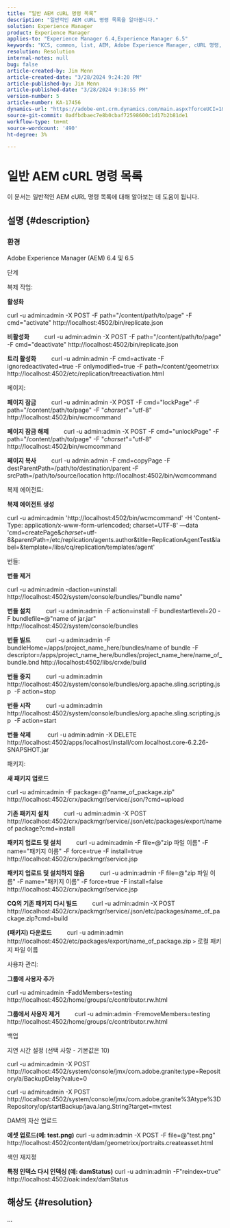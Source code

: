 ```yaml
---
title: “일반 AEM cURL 명령 목록”
description: "일반적인 AEM cURL 명령 목록을 알아봅니다."
solution: Experience Manager
product: Experience Manager
applies-to: "Experience Manager 6.4,Experience Manager 6.5"
keywords: "KCS, common, list, AEM, Adobe Experience Manager, cURL 명령, FAQ, 6.4, 6.5"
resolution: Resolution
internal-notes: null
bug: false
article-created-by: Jim Menn
article-created-date: "3/28/2024 9:24:20 PM"
article-published-by: Jim Menn
article-published-date: "3/28/2024 9:38:55 PM"
version-number: 5
article-number: KA-17456
dynamics-url: "https://adobe-ent.crm.dynamics.com/main.aspx?forceUCI=1&pagetype=entityrecord&etn=knowledgearticle&id=1e751985-49ed-ee11-a204-6045bd006268"
source-git-commit: 0adfbdbaec7e8b0cbaf72598600c1d17b2b81de1
workflow-type: tm+mt
source-wordcount: '490'
ht-degree: 3%

---
```


# 일반 AEM cURL 명령 목록


이 문서는 일반적인 AEM cURL 명령 목록에 대해 알아보는 데 도움이 됩니다.

## 설명 {#description}


### <b>환경</b>

Adobe Experience Manager (AEM) 6.4 및 6.5

단계

복제 작업:

<b>활성화</b>

curl -u admin:admin -X POST -F path=&quot;/content/path/to/page&quot; -F cmd=&quot;activate&quot; http://localhost:4502/bin/replicate.json

<b>비활성화</b>
        curl -u admin:admin -X POST -F path=&quot;/content/path/to/page&quot; -F cmd=&quot;deactivate&quot; http://localhost:4502/bin/replicate.json

<b>트리 활성화</b>
        curl -u admin:admin -F cmd=activate -F ignoredeactivated=true -F onlymodified=true -F path=/content/geometrixx http://localhost:4502/etc/replication/treeactivation.html

페이지:

<b>페이지 잠금</b>
        curl -u admin:admin -X POST -F cmd=&quot;lockPage&quot; -F path=&quot;/content/path/to/page&quot; -F &quot;_charset_&quot;=&quot;utf-8&quot; http://localhost:4502/bin/wcmcommand

<b>페이지 잠금 해제</b>
        curl -u admin:admin -X POST -F cmd=&quot;unlockPage&quot; -F path=&quot;/content/path/to/page&quot; -F &quot;_charset_&quot;=&quot;utf-8&quot; http://localhost:4502/bin/wcmcommand

<b>페이지 복사</b>
        curl -u admin:admin -F cmd=copyPage -F destParentPath=/path/to/destination/parent -F srcPath=/path/to/source/location http://localhost:4502/bin/wcmcommand

복제 에이전트:

<b>복제 에이전트 생성</b>

curl -u admin:admin &#39;http://localhost:4502/bin/wcmcommand&#39; -H &#39;Content-Type: application/x-www-form-urlencoded; charset=UTF-8&#39; —data &#39;cmd=createPage&amp;_charset_=utf-8&amp;parentPath=/etc/replication/agents.author&amp;title=ReplicationAgentTest&amp;label=&amp;template=/libs/cq/replication/templates/agent&#39;

번들:

<b>번들 제거</b>

curl -u admin:admin -daction=uninstall http://localhost:4502/system/console/bundles/&quot;bundle name&quot;

<b>번들 설치</b>
        curl -u admin:admin -F action=install -F bundlestartlevel=20 -F bundlefile=@&quot;name of jar.jar&quot; http://localhost:4502/system/console/bundles

<b>번들 빌드</b>
        curl -u admin:admin -F bundleHome=/apps/project_name_here/bundles/name of bundle -F descriptor=/apps/project_name_here/bundles/project_name_here/name_of_bundle.bnd http://localhost:4502/libs/crxde/build

<b>번들 중지</b>
        curl -u admin:admin http://localhost:4502/system/console/bundles/org.apache.sling.scripting.jsp  -F action=stop

<b>번들 시작</b>
        curl -u admin:admin http://localhost:4502/system/console/bundles/org.apache.sling.scripting.jsp  -F action=start

<b>번들 삭제</b>
         curl -u admin:admin -X DELETE http://localhost:4502/apps/localhost/install/com.localhost.core-6.2.26-SNAPSHOT.jar

패키지:

<b>새 패키지 업로드</b>

curl -u admin:admin -F package=@&quot;name_of_package.zip&quot; http://localhost:4502/crx/packmgr/service/.json/?cmd=upload

<b>기존 패키지 설치</b>
        curl -u admin:admin -X POST http://localhost:4502/crx/packmgr/service/.json/etc/packages/export/name of package?cmd=install

<b>패키지 업로드 및 설치</b>
        curl -u admin:admin -F file=@&quot;zip 파일 이름&quot; -F name=&quot;패키지 이름&quot; -F force=true -F install=true http://localhost:4502/crx/packmgr/service.jsp

<b>패키지 업로드 및 설치하지 않음</b>
        curl -u admin:admin -F file=@&quot;zip 파일 이름&quot; -F name=&quot;패키지 이름&quot; -F force=true -F install=false http://localhost:4502/crx/packmgr/service.jsp

<b>CQ의 기존 패키지 다시 빌드</b>
        curl -u admin:admin -X POST http://localhost:4502/crx/packmgr/service/.json/etc/packages/name_of_package.zip?cmd=build

<b>(패키지) 다운로드</b>
        curl -u admin:admin http://localhost:4502/etc/packages/export/name_of_package.zip `>`  로컬 패키지 파일 이름

사용자 관리:

<b>그룹에 사용자 추가</b>

curl -u admin:admin -FaddMembers=testing http://localhost:4502/home/groups/c/contributor.rw.html

<b>그룹에서 사용자 제거</b>
        curl -u admin:admin -FremoveMembers=testing http://localhost:4502/home/groups/c/contributor.rw.html

백업

지연 시간 설정 (선택 사항 - 기본값은 10)

curl -u admin:admin -X POST http://localhost:4502/system/console/jmx/com.adobe.granite:type=Repository/a/BackupDelay?value=0

curl -u admin:admin -X POST http://localhost:4502/system/console/jmx/com.adobe.granite%3Atype%3DRepository/op/startBackup/java.lang.String?target=mvtest

DAM의 자산 업로드

<b>에셋 업로드(예: test.png)</b>
curl -u admin:admin -X POST -F file=@&quot;test.png&quot; http://localhost:4502/content/dam/geometrixx/portraits.createasset.html

색인 재지정

<b>특정 인덱스 다시 인덱싱 (예: damStatus)</b>
curl -u admin:admin -F&quot;reindex=true&quot; http://localhost:4502/oak:index/damStatus


## 해상도 {#resolution}


...
